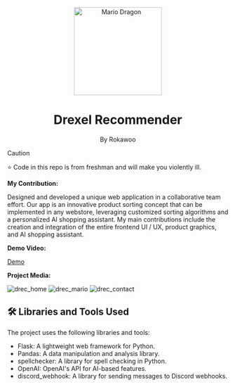 
<div align="center">
  <img src="https://github.com/Rokawoo/drexel-recommender/assets/129356996/dcd804a5-d31d-4588-9200-03fcf1ae70ae" alt="Mario Dragon" align="center" width="200px"/>
  <h1>Drexel Recommender</h1>
  <p>By Rokawoo</p>
</div>

> [!CAUTION]
> ⭐ Code in this repo is from freshman and will make you violently ill.

**My Contribution:**

Designed and developed a unique web application in a collaborative team effort.
Our app is an innovative product sorting concept that can be implemented in any
webstore, leveraging customized sorting algorithms and a personalized AI shopping
assistant. My main contributions include the creation and integration of the
entire frontend UI / UX, product graphics, and AI shopping assistant.

**Demo Video:**

[Demo](https://github.com/Rokawoo/drexel-recommender/assets/129356996/70db1836-9384-41e3-b292-cae489fbf85c)

**Project Media:**

![drec_home](https://github.com/Rokawoo/drexel-recommender/assets/129356996/5ece9537-ea03-4b9b-a1f7-9560fdffbdb7)
![drec_mario](https://github.com/Rokawoo/drexel-recommender/assets/129356996/6b8a0588-c7ab-4b73-9784-a2b80f293b94)
![drec_contact](https://github.com/Rokawoo/drexel-recommender/assets/129356996/835760e0-0128-44c8-b11c-69167f82836d)


## 🛠 Libraries and Tools Used

The project uses the following libraries and tools:

- Flask: A lightweight web framework for Python.
- Pandas: A data manipulation and analysis library.
- spellchecker: A library for spell checking in Python.
- OpenAI: OpenAI's API for AI-based features.
- discord_webhook: A library for sending messages to Discord webhooks.

